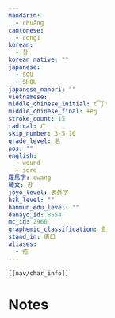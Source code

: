 ```yaml
---
mandarin:
  - chuāng
cantonese:
  - cong1
korean:
  - 창
korean_native: ""
japanese:
  - SOU
  - SHOU
japanese_nanori: ""
vietnamese:
middle_chinese_initial: t͡ʃʰ
middle_chinese_final: ɨɐŋ
stroke_count: 15
radical: 疒
skip_number: 3-5-10
grade_level: 名
pos: ""
english:
  - wound
  - sore
羅馬字: cwang
韓文: 촹
joyo_level: 表外字
hsk_level: ""
hanmun_edu_level: ""
danayo_id: 8554
mc_id: 2966
graphemic_classification: 倉
stand_in: 瘡口
aliases:
  - 疮
---
```

```meta-bind-embed
[[nav/char_info]]
```

# Notes
